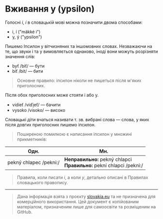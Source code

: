 # Вживання y (ypsilon)

Голосні _i_, _í_ в словацькій мові можна позначити двома способами: 

- i, í ("mäkké i")
- y, ý ("ypsilon")

Пишемо Іпсилон у вітчизняних та іншомовних словах. Незважаючи на те, що звуки і та у вимовляється однаково, іноді вони можуть розрізняти значення слів:

- byť /biť/ — бути
- biť /bit/ — бити

> Основне правило: іпсилон ніколи не пишеться після м'яких приголосних.

Після обох приголосних може стояти і або у.

- vidieť /viďi̯eť/ — бачити
- vysoko /visoko/ — високо

Словацькі діти вчаться називати т. зв. вибрані слова — слова, у яких після довгих приголосних пишемо іпсилон.

> Поширеною помилкою є написання іпсилон у множині прикметників:

| **Одн.**               | **Мн.**                                                               |
| ---------------------- | --------------------------------------------------------------------- |
| pekný chlapec /pekni:/ | **Неправильно:** pekný chlapci<br> **Правильно:** pekní chlapci /pekni:/  |

> Правила, коли писати _і_, а коли _у_, детально описані в Правилах словацького правопису.

--- 

> Дана інформація взята з проєкту [slovakia.eu](https://slovake.eu/) та не призначена для комерційного використання. Цей документ є копійованим матеріалом, призначеним лише для самоосвіти та розміщеним на GitHub.
